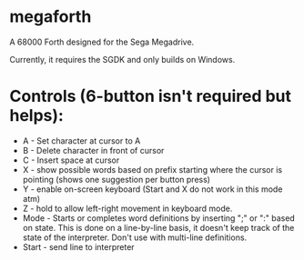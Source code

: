 megaforth
=========

A 68000 Forth designed for the Sega Megadrive.


Currently, it requires the SGDK and only builds on Windows.



# Controls (6-button isn't required but helps): 
* A - Set character at cursor to A 
* B - Delete character in front of cursor 
* C - Insert space at cursor 
* X - show possible words based on prefix starting where the cursor is pointing (shows one suggestion per button press) 
* Y - enable on-screen keyboard (Start and X do not work in this mode atm) 
* Z - hold to allow left-right movement in keyboard mode. 
* Mode - Starts or completes word definitions by inserting ";" or ":" based on state. This is done on a line-by-line basis, it doesn't keep track of the state of the interpreter. Don't use with multi-line definitions. 
* Start - send line to interpreter